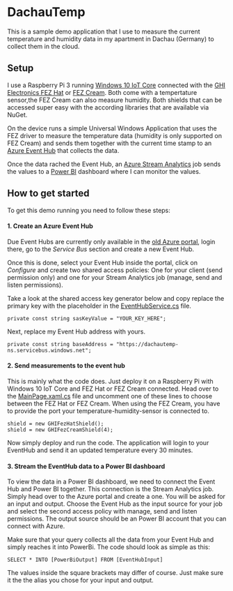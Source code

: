 # DachauTemp
This is a sample demo application that I use to measure the current temperature and humidity data in my apartment in Dachau (Germany) to collect them in the cloud.

## Setup
I use a Raspberry Pi 3 running [Windows 10 IoT Core](https://developer.microsoft.com/en-us/windows/iot) connected with the [GHI Electronics FEZ Hat](https://www.ghielectronics.com/catalog/product/500) or [FEZ Cream](https://www.ghielectronics.com/catalog/product/541). Both come with a tempertature sensor,the FEZ Cream can also measure humidity.  Both shields that can be accessed super easy with the according libraries that are available via NuGet.

On the device runs a simple Universal Windows Application that uses the FEZ driver to measure the temperature data (humidity is only supported on FEZ Cream) and sends them together with the current time stamp to an [Azure Event Hub](https://azure.microsoft.com/services/event-hubs/) that collects the data.

Once the data rached the Event Hub, an [Azure Stream Analytics](https://azure.microsoft.com/services/stream-analytics/) job sends the values to a [Power BI](https://powerbi.microsoft.com) dashboard where I can monitor the values.

## How to get started
To get this demo running you need to follow these steps:

#### 1.  Create an Azure Event Hub
Due Event Hubs are currently only available in the [old Azure portal](https://manage.windowsazure.com), login there, go to the *Service Bus* section and create a new Event Hub.

Once this is done, select your Event Hub inside the portal, click on *Configure* and create two shared access policies: One for your client (send permission only) and one for your Stream Analytics job (manage, send and listen permissions).

Take a look at the shared access key generator below and copy replace the primary key with the placeholder in the [EventHubService.cs](https://github.com/robinmanuelthiel/DachauTemp/blob/master/DachauTemp.Windows/Services/EventHubService.cs#L20) file.
```
private const string sasKeyValue = "YOUR_KEY_HERE";
```
Next, replace my Event Hub address with yours.
```
private const string baseAddress = "https://dachautemp-ns.servicebus.windows.net";
```

#### 2. Send measurements to the event hub
This is mainly what the code does. Just deploy it on a Raspberry Pi with Windows 10 IoT Core and FEZ Hat or FEZ Cream connected. Head over to the [MainPage.xaml.cs](https://github.com/robinmanuelthiel/DachauTemp/blob/master/DachauTemp.Windows/MainPage.xaml.cs#L32#L33) file and uncomment one of these lines to choose between the FEZ Hat or FEZ Cream. When using the FEZ Cream, you have to provide the port your temperature-humidity-sensor is connected to.

```
shield = new GHIFezHatShield();
shield = new GHIFezCreamShield(4);
```
Now simply deploy and run the code. The application will login to your EventHub and send it an updated temperature every 30 minutes.

#### 3. Stream the EventHub data to a Power BI dashboard
To view the data in a Power BI dashboard, we need to connect the Event Hub and Power BI together. This connection is the Stream Analytics job. Simply head over to the Azure portal and create a one. You will be asked for an input and output. Choose the Event Hub as the input source for your job and select the second access policy with manage, send and listen permissions. The output source should be an Power BI account that you can connect with Azure.

Make sure that your query collects all the data from your Event Hub and simply reaches it into PowerBi. The code should look as simple as this:
```
SELECT * INTO [PowerBiOutput] FROM [EventHubInput]
```
The values inside the square brackets may differ of course. Just make sure it the the alias you chose for your input and output.

